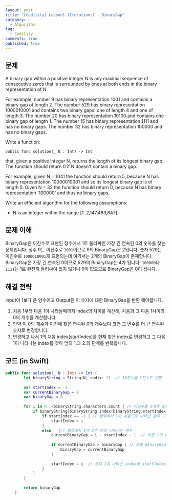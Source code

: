 ```yaml
---
layout: post
title: "[Codility] Lesson1 (Iterations) - BinaryGap"
category: 
  - Algorithm
tag:
  - Codility
comments: true
published: true
---
```


## 문제
A binary gap within a positive integer N is any maximal sequence of consecutive zeros that is surrounded by ones at both ends in the binary representation of N. 

For example, number 9 has binary representation 1001 and contains a binary gap of length 2. The number 529 has binary representation 1000010001 and contains two binary gaps: one of length 4 and one of length 3. The number 20 has binary representation 10100 and contains one binary gap of length 1. The number 15 has binary representation 1111 and has no binary gaps. The number 32 has binary representation 100000 and has no binary gaps.

Write a function:

`
public func solution(_ N : Int) -> Int
`

that, given a positive integer N, returns the length of its longest binary gap. The function should return 0 if N doesn't contain a binary gap.

For example, given N = 1041 the function should return 5, because N has binary representation 10000010001 and so its longest binary gap is of length 5. Given N = 32 the function should return 0, because N has binary representation '100000' and thus no binary gaps.

Write an efficient algorithm for the following assumptions:

- N is an integer within the range [1..2,147,483,647].


## 문제 이해
BinaryGap은 이진수로 표현된 정수에서 1로 둘러싸인 가장 긴 연속된 0의 숫자를 찾는 문제입니다. 정수 9는 이진수로 `1001`이므로 9의 BinaryGap은 2입니다. 숫자 529는 이진수로 `1000010001`게 표현되는데 여기서는 2개의 BinaryGap이 존재합니다. BinaryGap은 가장 긴 연속된 0이므로 529의 BinaryGap는 4가 됩니다. `100000`나 `1111`는 1로 완전히 둘러싸여 있지 않거나 0이 없으므로 BinaryGap은 0이 됩니다.

## 해결 전략
Input이 1보다 큰 양수이고 Output은 이 숫자에 대한 BinaryGap을 반환 해야합니다.

1. 처음 1부터 다음 1이 나타날때까지 index의 차이를 계산해, 처음과 그 다음 1사이의 0의 개수를 계산합니다. 
2. 만약 이 0의 개수가 이전에 찾은 연속된 0의 개수보다 크면 그 변수를 더 큰 연속된 숫자로 변경합니다.
3. 변경하고 나서 1의 처음 index(startIndex)를 현재 찾은 index로 변경하고 그 다음 1이 나타나는 index를 찾아 앞의 1.과 2.의 단계를 반복합니다.

## 코드 (in Swift)

```swift
public func solution(_ N : Int) -> Int {
        let binaryString = String(N, radix: 2)  // 10진수를 2진수로 변환
     
        var startIndex = -1
        var currentBinaryGap = 0
        var binaryGap = 0
     
        for i in 0..<binaryString.characters.count { // 이진수를 1개씩 순회
            if binaryString[binaryString.index(binaryString.startIndex, offsetBy: i)] == "1" {
                if startIndex == -1 { // 입력에서 1이 처음으로 나타난 경우 그 index를 startIndex에 저장 
                    startIndex = i
                }
                else   {// 입력에서 1이 2번 이상 나타나는 경우
                    currentBinaryGap = i - startIndex - 1  // 이전 1이 나타난 index에서 현재 1이 나타난 index의 차이를 계산. 이진수는 1과 0으로만 구성돼 있기 때문에 이 차이가 곧 BinaryGap
     
                    if currentBinaryGap > binaryGap { // 최종 BinaryGap보다 현재 BinaryGap이 큰 경우 교체
                        binaryGap = currentBinaryGap
                    }
     
                    startIndex = i  // 현재 1이 나타난 index를 startIndex로 지정. 이후에 나타나는 1의 위치에 시작점으로 사용됨
                }
            }
        }
     
        return binaryGap
    }
```